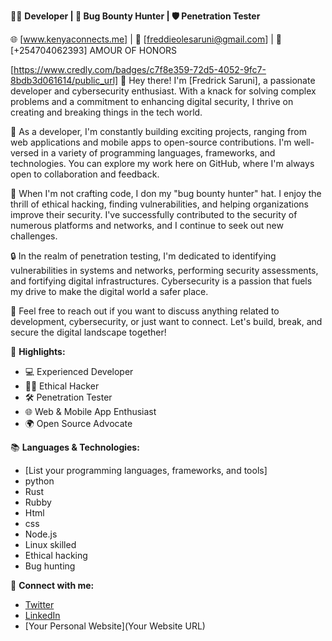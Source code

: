 👨‍💻 **Developer | 🐛 Bug Bounty Hunter | 🛡️ Penetration Tester**

🌐 [www.kenyaconnects.me] | 📧 [freddieolesaruni@gmail.com] | 📱 [+254704062393]
                                                    AMOUR OF HONORS

[https://www.credly.com/badges/c7f8e359-72d5-4052-9fc7-8bdb3d061614/public_url]
👋 Hey there! I'm [Fredrick Saruni], a passionate developer and cybersecurity enthusiast. With a knack for solving complex problems and a commitment to enhancing digital security, I thrive on creating and breaking things in the tech world.

🚀 As a developer, I'm constantly building exciting projects, ranging from web applications and mobile apps to open-source contributions. I'm well-versed in a variety of programming languages, frameworks, and technologies. You can explore my work here on GitHub, where I'm always open to collaboration and feedback.

🐞 When I'm not crafting code, I don my "bug bounty hunter" hat. I enjoy the thrill of ethical hacking, finding vulnerabilities, and helping organizations improve their security. I've successfully contributed to the security of numerous platforms and networks, and I continue to seek out new challenges.

🔒 In the realm of penetration testing, I'm dedicated to identifying vulnerabilities in systems and networks, performing security assessments, and fortifying digital infrastructures. Cybersecurity is a passion that fuels my drive to make the digital world a safer place.

💬 Feel free to reach out if you want to discuss anything related to development, cybersecurity, or just want to connect. Let's build, break, and secure the digital landscape together!

🌟 **Highlights:**
- 💻 Experienced Developer
- 🕵️‍♂️ Ethical Hacker
- 🛠️ Penetration Tester
- 🌐 Web & Mobile App Enthusiast
- 🌍 Open Source Advocate

📚 **Languages & Technologies:**
- [List your programming languages, frameworks, and tools]
- python
- Rust
- Rubby
- Html
- css
- Node.js
- Linux skilled
- Ethical hacking
- Bug hunting
  

🔗 **Connect with me:**
- [Twitter](https://twitter.com/YourTwitterHandle)
- [LinkedIn](https://www.linkedin.com/in/YourLinkedInProfile)
- [Your Personal Website](Your Website URL)

